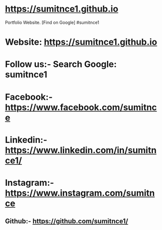 

# https://sumitnce1.github.io
Portfolio Website.
[Find on Google] 
#sumitnce1
# Website: https://sumitnce1.github.io
# Follow us:- Search Google: sumitnce1
# Facebook:-https://www.facebook.com/sumitnce
# Linkedin:-https://www.linkedin.com/in/sumitnce1/
# Instagram:-https://www.instagram.com/sumitnce
## Github:- https://github.com/sumitnce1/
